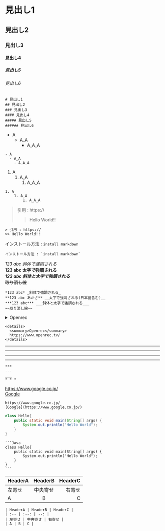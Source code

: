 # 見出し1
## 見出し2
### 見出し3
#### 見出し4
##### 見出し5
###### 見出し6

```
# 見出し1
## 見出し2
### 見出し3
#### 見出し4
##### 見出し5
###### 見出し6
```

- A
  - A_A
    - A_A_A

```
- A
  - A_A
    - A_A_A
```

1. A
    1. A_A
        1. A_A_A

```
1. A
    1. A_A
        1. A_A_A
```

> 引用 : https://
>> Hello World!!

```
> 引用 : https://
>> Hello World!!
```

インストール方法 : `install markdown`

```
インストール方法 : `install markdown`
```

*123 abc* _斜体で強調される_  
**123 abc** __太字で強調される__  
***123 abc*** ___斜体と太字で強調される___  
~~取り消し線~~  

```
*123 abc* _斜体で強調される_  
**123 abc あかさ** __太字で強調される(日本語含む)__  
***123 abc*** ___斜体と太字で強調される___  
~~取り消し線~~  
```

<details>
  <summary>Openrec</summary>
  https://www.openrec.tv/
</details>

```
<details>
  <summary>Openrec</summary>
  https://www.openrec.tv/
</details>
```

***
---
___
* * *

```
*** 
---
___ 
* * *
```

https://www.google.co.jp/  
[Google](https://www.google.co.jp/)  

```
https://www.google.co.jp/  
[Google](https://www.google.co.jp/)  
```

```Java
class Hello{
    public static void main(String[] args) {
        System.out.println("Hello World");        
    }
}
```

~~~
```Java
class Hello{
    public static void main(String[] args) {
        System.out.println("Hello World");        
    }
}
```
~~~

| HeaderA | HeaderB | HeaderC |
| :-- | :--: | --: |
| 左寄せ | 中央寄せ | 右寄せ |
| A | B | C |

```
| HeaderA | HeaderB | HeaderC |
| :-- | :--: | --: |
| 左寄せ | 中央寄せ | 右寄せ |
| A | B | C |
```
